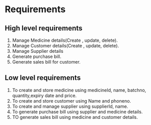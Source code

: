 
# Requirements
## High level requirements
1. Manage Medicine details(Create , update, delete).
2. Manage Customer details(Create , update, delete).
3. Manage Supplier details
4. Generate purchase bill.
5. Generate sales bill for customer.



## Low level requirements

1. To create and store medicine using medicineId, name, batchno, quantity,expiry date and price.
2. To create and store customer using Name and phoneno.
3. To create and manage supplier using supplierId, name.
4. To generate purchase bill using supplier and medicine details.
5. TO generate sales bill using medicine and customer details.
